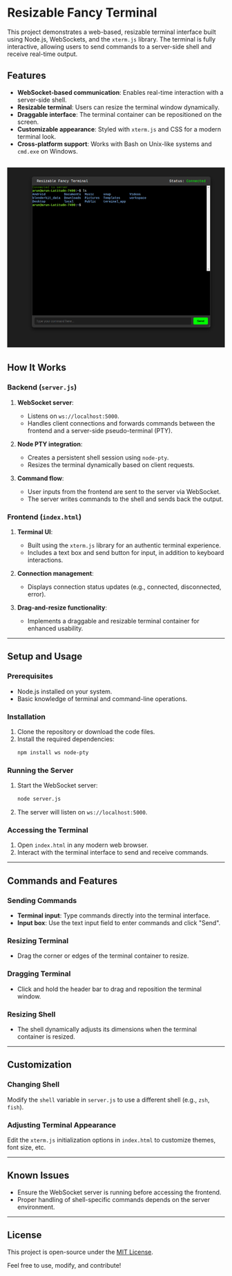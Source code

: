 # Resizable Fancy Terminal

This project demonstrates a web-based, resizable terminal interface built using Node.js, WebSockets, and the `xterm.js` library. The terminal is fully interactive, allowing users to send commands to a server-side shell and receive real-time output.

## Features

- **WebSocket-based communication**: Enables real-time interaction with a server-side shell.
- **Resizable terminal**: Users can resize the terminal window dynamically.
- **Draggable interface**: The terminal container can be repositioned on the screen.
- **Customizable appearance**: Styled with `xterm.js` and CSS for a modern terminal look.
- **Cross-platform support**: Works with Bash on Unix-like systems and `cmd.exe` on Windows.

![Terminal](out.png)
---

## How It Works

### Backend (`server.js`)

1. **WebSocket server**:
   - Listens on `ws://localhost:5000`.
   - Handles client connections and forwards commands between the frontend and a server-side pseudo-terminal (PTY).

2. **Node PTY integration**:
   - Creates a persistent shell session using `node-pty`.
   - Resizes the terminal dynamically based on client requests.

3. **Command flow**:
   - User inputs from the frontend are sent to the server via WebSocket.
   - The server writes commands to the shell and sends back the output.

### Frontend (`index.html`)

1. **Terminal UI**:
   - Built using the `xterm.js` library for an authentic terminal experience.
   - Includes a text box and send button for input, in addition to keyboard interactions.

2. **Connection management**:
   - Displays connection status updates (e.g., connected, disconnected, error).

3. **Drag-and-resize functionality**:
   - Implements a draggable and resizable terminal container for enhanced usability.

---

## Setup and Usage

### Prerequisites

- Node.js installed on your system.
- Basic knowledge of terminal and command-line operations.

### Installation

1. Clone the repository or download the code files.
2. Install the required dependencies:
   ```bash
   npm install ws node-pty
   ```

### Running the Server

1. Start the WebSocket server:
   ```bash
   node server.js
   ```
2. The server will listen on `ws://localhost:5000`.

### Accessing the Terminal

1. Open `index.html` in any modern web browser.
2. Interact with the terminal interface to send and receive commands.

---

## Commands and Features

### Sending Commands

- **Terminal input**: Type commands directly into the terminal interface.
- **Input box**: Use the text input field to enter commands and click "Send".

### Resizing Terminal

- Drag the corner or edges of the terminal container to resize.

### Dragging Terminal

- Click and hold the header bar to drag and reposition the terminal window.

### Resizing Shell

- The shell dynamically adjusts its dimensions when the terminal container is resized.

---

## Customization

### Changing Shell

Modify the `shell` variable in `server.js` to use a different shell (e.g., `zsh`, `fish`).

### Adjusting Terminal Appearance

Edit the `xterm.js` initialization options in `index.html` to customize themes, font size, etc.

---

## Known Issues

- Ensure the WebSocket server is running before accessing the frontend.
- Proper handling of shell-specific commands depends on the server environment.

---

## License

This project is open-source under the [MIT License](LICENSE).

Feel free to use, modify, and contribute!
